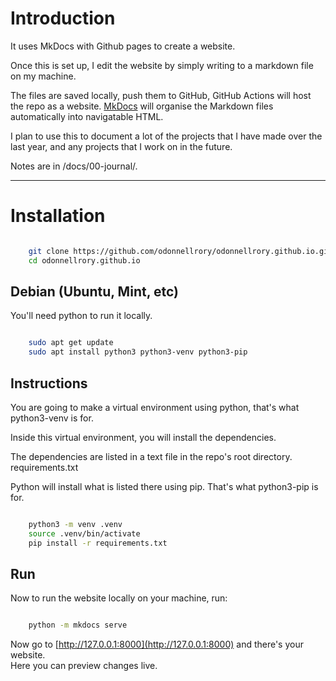 # Introduction

It uses MkDocs with Github pages to create a website.

Once this is set up, I edit the website by simply writing to a markdown file on my machine.

The files are saved locally, push them to GitHub, GitHub Actions will host the repo as a website.  [MkDocs](https://www.mkdocs.org/) will organise the Markdown files automatically into navigatable HTML.  

I plan to use this to document a lot of the projects that I have made over the last year, and any projects that I work on in the future.

Notes are in /docs/00-journal/.

---

# Installation

```zsh

    git clone https://github.com/odonnellrory/odonnellrory.github.io.git
    cd odonnellrory.github.io

```

## Debian (Ubuntu, Mint, etc)

You'll need python to run it locally.

```zsh

    sudo apt get update
    sudo apt install python3 python3-venv python3-pip

```

## Instructions

You are going to make a virtual environment using python, that's what python3-venv is for.

Inside this virtual environment, you will install the dependencies.

The dependencies are listed in a text file in the repo's root directory.  requirements.txt

Python will install what is listed there using pip.  That's what python3-pip is for.

```zsh

    python3 -m venv .venv
    source .venv/bin/activate
    pip install -r requirements.txt


```

## Run

Now to run the website locally on your machine, run:

```zsh

    python -m mkdocs serve

```

Now go to [http://127.0.0.1:8000](http://127.0.0.1:8000) and there's your website.  
Here you can preview changes live.
